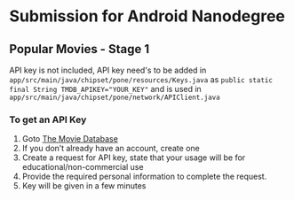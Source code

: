 # Submission for Android Nanodegree

## Popular Movies - Stage 1

API key is not included, API key need's to be added in `app/src/main/java/chipset/pone/resources/Keys.java` as 
`public static final String TMDB_APIKEY="YOUR_KEY"` and is used in `app/src/main/java/chipset/pone/network/APIClient.java`

### To get an API Key

1. Goto [The Movie Database](http://themoviedb.org)
2. If you don’t already have an account, create one
3. Create a request for API key, state that your usage will be for educational/non-commercial use
4. Provide the required personal information to complete the request.
5. Key will be given in a few minutes